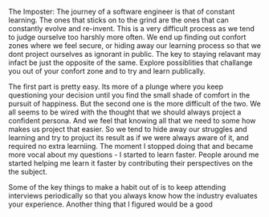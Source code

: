 The Imposter:
The journey of a software engineer is that of constant learning. The ones that sticks on to the grind are the ones that can constantly evolve and re-invent. This is a very difficult process as we tend to judge ourselve too harshly more often. We end up finding out confort zones where we feel secure, or hiding away our learning process so that we dont project ourselves as ignorant in public. The key to staying relavant may infact be just the opposite of the same. Explore possiblities that challange you out of your confort zone and to try and learn publically.

The first part is pretty easy. Its more of a plunge where you keep questioning your decision until you find the small shade of comfort in the pursuit of happiness. But the second one is the more difficult of the two. We all seems to be wired with the thought that we should always project a confident persona. And we feel that knowing all that we need to some how makes us project that easier. So we tend to hide away our struggles and learning and try to projuct its result as if we were always aware of it, and required no extra learniing. The moment I stopped doing that and became more vocal about my questions - I started to learn faster. People around me started helping me learn it faster by contributing their perspectives on the the subject.

Some of the key things to make a habit out of is to keep attending interviews periodically so that you always know how the industry evaluates your experience. Another thing that I figured would be a good 